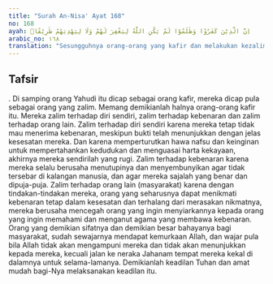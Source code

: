 ```yaml
---
title: "Surah An-Nisa' Ayat 168"
no: 168
ayah: اِنَّ الَّذِيْنَ كَفَرُوْا وَظَلَمُوْا لَمْ يَكُنِ اللّٰهُ لِيَغْفِرَ لَهُمْ وَلَا لِيَهْدِيَهُمْ طَرِيْقًاۙ 
arabic_no: ١٦٨
translation: "Sesungguhnya orang-orang yang kafir dan melakukan kezaliman, Allah tidak akan mengampuni mereka, dan tidak (pula) akan menunjukkan kepada mereka jalan (yang lurus),   "
---
```


## Tafsir

. Di samping orang Yahudi itu dicap sebagai orang kafir, mereka dicap pula sebagai orang yang zalim. Memang demikianlah halnya orang-orang kafir itu. Mereka zalim terhadap diri sendiri, zalim terhadap kebenaran dan zalim terhadap orang lain. Zalim terhadap diri sendiri karena mereka tetap tidak mau menerima kebenaran, meskipun bukti telah menunjukkan dengan jelas kesesatan mereka. Dan karena memperturutkan hawa nafsu dan keinginan untuk mempertahankan kedudukan dan menguasai harta kekayaan, akhirnya mereka sendirilah yang rugi. Zalim terhadap kebenaran karena mereka selalu berusaha menutupinya dan menyembunyikan agar tidak tersebar di kalangan manusia, dan agar mereka sajalah yang benar dan dipuja-puja. Zalim terhadap orang lain (masyarakat) karena dengan tindakan-tindakan mereka, orang yang seharusnya dapat menikmati kebenaran tetap dalam kesesatan dan terhalang dari merasakan nikmatnya, mereka berusaha mencegah orang yang ingin menyiarkannya kepada orang yang ingin memahami dan menganut agama yang membawa kebenaran. Orang yang demikian sifatnya dan demikian besar bahayanya bagi masyarakat, sudah sewajarnya mendapat kemurkaan Allah, dan wajar pula bila Allah tidak akan mengampuni mereka dan tidak akan menunjukkan kepada mereka, kecuali jalan ke neraka Jahanam tempat mereka kekal di dalamnya untuk selama-lamanya. Demikianlah keadilan Tuhan dan amat mudah bagi-Nya melaksanakan keadilan itu.